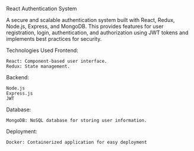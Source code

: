 React Authentication System

A secure and scalable authentication system built with React, Redux, Node.js, Express, and MongoDB. This  provides features for user registration, login, authentication, and authorization using JWT tokens and implements best practices for security.



Technologies Used
Frontend:

    React: Component-based user interface.
    Redux: State management.
    
  

Backend:

    Node.js
    Express.js
    JWT
    

Database:

    MongoDB: NoSQL database for storing user information.

Deployment:

    Docker: Containerized application for easy deployment
